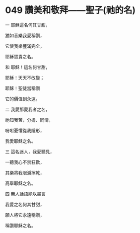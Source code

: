 # 049 讚美和敬拜——聖子(祂的名)

一 耶穌這名何其甘甜，

猶如音樂我愛稱讚，

它使我樂豐滿完全，

耶穌寶貴之名。

和 耶穌！這名何甘甜，

耶穌！天天不改變；

耶穌！聖徒當稱讚

它的價值到永遠。

二 我愛那愛我者之名，

祂知我苦，分擔、同情，

吩咐憂懼從我隱形，

我愛耶穌之名。

三 這名迷人，我愛聽見，

一聽我心不禁狂歡，

其樂將我眼淚擦乾，

高舉耶穌之名。

四 無人話語能以盡言

我愛之名何其甘甜，

願人將它永遠稱讚，

稱讚耶穌之名。


